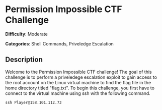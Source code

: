 # Permission Impossible CTF Challenge

**Difficulty**: Moderate

**Categories**: Shell Commands, Priveledge Escalation

## Description
Welcome to the Permission Impossible CTF challenge! The goal of this challenge is to perform a priveledege escalation exploit to gain access to the root account on the Linux virtual machine to find the flag file in the home directory titled "flag.txt". To begin this challenge, you first have to connect to the virtual machine using ssh with the following command.

`ssh Player@158.101.112.73`

